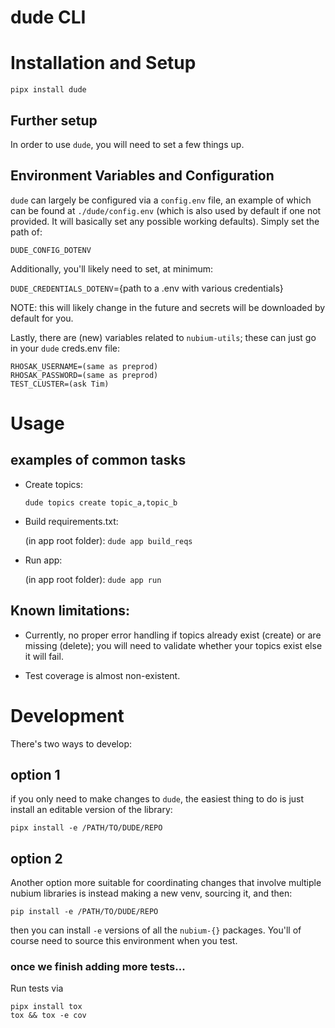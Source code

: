 # dude CLI

# Installation and Setup
```
pipx install dude
```

## Further setup
In order to use `dude`, you will need to set a few things up.

## Environment Variables and Configuration

`dude` can largely be configured via a `config.env` file, an example of which
can be found at `./dude/config.env` (which is also used by default if one not provided. It
will basically set any possible working defaults). Simply set the path of:

`DUDE_CONFIG_DOTENV`

Additionally, you'll likely need to set, at minimum:

`DUDE_CREDENTIALS_DOTENV`={path to a .env with various credentials}

NOTE: this will likely change in the future and secrets will be downloaded by default for you.


Lastly, there are (new) variables related to `nubium-utils`; these can just go in your `dude` creds.env file:


```
RHOSAK_USERNAME=(same as preprod)
RHOSAK_PASSWORD=(same as preprod)
TEST_CLUSTER=(ask Tim)
```

# Usage

## examples of common tasks

- Create topics:

    `dude topics create topic_a,topic_b`


- Build requirements.txt:

    (in app root folder): `dude app build_reqs`


- Run app:
    
    (in app root folder): `dude app run`


## Known limitations:

- Currently, no proper error handling if topics already exist (create) or are missing (delete); you will
  need to validate whether your topics exist else it will fail.

- Test coverage is almost non-existent.


# Development
There's two ways to develop: 

## option 1
if you only need to make changes to `dude`, the easiest thing to do is just install an
editable version of the library:
```
pipx install -e /PATH/TO/DUDE/REPO
```

## option 2
Another option more suitable for coordinating changes that involve multiple nubium
libraries is instead making a new venv, sourcing it, and then:
```
pip install -e /PATH/TO/DUDE/REPO
```
then you can install `-e` versions of all the `nubium-{}` packages. You'll of course need to
source this environment when you test.

### once we finish adding more tests...
Run tests via
```
pipx install tox
tox && tox -e cov
```